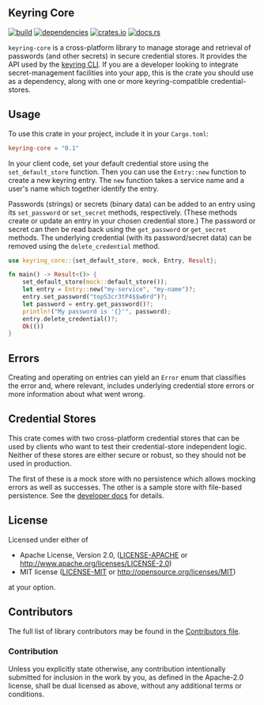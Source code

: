## Keyring Core

[![build](https://github.com/open-source-cooperative/keyring-core/actions/workflows/ci.yaml/badge.svg)](https://github.com/hwchen/keyring-rs/actions)
[![dependencies](https://deps.rs/repo/github/open-source-cooperative/keyring-core/status.svg)](https://deps.rs/repo/github/open-source-cooperative/keyring-core)
[![crates.io](https://img.shields.io/crates/v/keyring-core.svg?style=flat-square)](https://crates.io/crates/keyring)
[![docs.rs](https://docs.rs/keyring-core/badge.svg)](https://docs.rs/keyring-core)

`keyring-core` is a cross-platform library to manage storage and retrieval of passwords (and other secrets) in secure
credential stores. It provides the API used by the [keyring CLI](https://crates.io/crates/keyring). If you are a
developer looking to integrate secret-management facilities into your app, this is the crate you should use as a
dependency, along with one or more keyring-compatible credential-stores.

## Usage

To use this crate in your project, include it in your `Cargo.toml`:

```toml
keyring-core = "0.1"
```

In your client code, set your default credential store using the `set_default_store` function. Then you can
use the `Entry::new` function to create a new keyring entry. The `new` function takes a service name and a user's name
which together identify the entry.

Passwords (strings) or secrets (binary data) can be added to an entry using its `set_password` or `set_secret` methods,
respectively. (These methods create or update an entry in your chosen credential store.) The password or secret can then
be read back using the `get_password` or `get_secret` methods. The underlying credential (with its password/secret data)
can be removed using the `delete_credential` method.

```rust
use keyring_core::{set_default_store, mock, Entry, Result};

fn main() -> Result<()> {
    set_default_store(mock::default_store());
    let entry = Entry::new("my-service", "my-name")?;
    entry.set_password("topS3cr3tP4$$w0rd")?;
    let password = entry.get_password()?;
    println!("My password is '{}'", password);
    entry.delete_credential()?;
    Ok(())
}
```

## Errors

Creating and operating on entries can yield an `Error` enum that
classifies the error and, where relevant, includes underlying credential store errors or more information about what
went wrong.

## Credential Stores

This crate comes with two cross-platform credential stores that can be used by clients who want to test their
credential-store independent
logic. Neither of these stores are either secure or robust, so they should not be used in production.

The first of these is a mock store with no persistence which allows mocking errors as well as successes. The other is a
sample store with file-based persistence. See the [developer docs](https://docs.rs/keyring-core/) for details.

## License

Licensed under either of

* Apache License, Version 2.0, ([LICENSE-APACHE](LICENSE-APACHE) or http://www.apache.org/licenses/LICENSE-2.0)
* MIT license ([LICENSE-MIT](LICENSE-MIT) or http://opensource.org/licenses/MIT)

at your option.

## Contributors

The full list of library contributors may be found in the [Contributors file](Contributors.md).

### Contribution

Unless you explicitly state otherwise, any contribution intentionally submitted for inclusion in the work by you, as
defined in the Apache-2.0 license, shall be dual licensed as above, without any additional terms or conditions.
